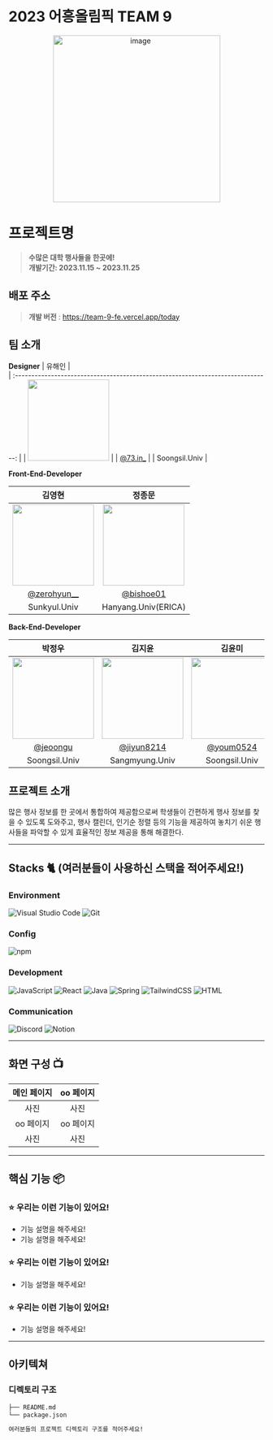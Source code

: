 # 2023 어흥올림픽 TEAM 9

<div align="center">
<img width="329" alt="image" src="https://github.com/2023-AHEUNGTHON/Team_1/assets/94633589/f7f60b7b-6a04-41e8-a38f-8cd619fd6e4a">

</div>

# 프로젝트명
> **수많은 대학 행사들을 한곳에!** <br/>
> **개발기간: 2023.11.15 ~ 2023.11.25**

## 배포 주소

> **개발 버전** : https://team-9-fe.vercel.app/today <br>

## 팀 소개

**Designer**
|      유해인       |                                                                                           
| :------------------------------------------------------------------------------: |
|   <img width="160px" src="https://github.com/2023-AHEUNGTHON/Team_1/assets/94633589/f7f60b7b-6a04-41e8-a38f-8cd619fd6e4a" > |
|   [@73.in_](https://www.instagram.com/73.in_/)   |
| Soongsil.Univ  |

**Front-End-Developer**

|      김영현       |          정종문         |                                                                                           
| :------------------------------------------------------------------------------: | :---------------------------------------------------------------------------------------------------------------------------------------------------: |
|   <img width="160px" src="https://github.com/2023-AHEUNGTHON/Team_1/assets/94633589/f7f60b7b-6a04-41e8-a38f-8cd619fd6e4a" > |             <img width="160px" src="https://github.com/2023-AHEUNGTHON/Team_1/assets/94633589/f7f60b7b-6a04-41e8-a38f-8cd619fd6e4a" >    |
|   [@zerohyun__](https://www.instagram.com/zerohyun__/)   |    [@bishoe01](https://www.instagram.com/bishoe01/)  |
| Sunkyul.Univ | Hanyang.Univ(ERICA) |

**Back-End-Developer**


|      박정우      |          김지윤         |          김윤미         |                                                                                                                
| :------------------------------------------------------------------------------: | :---------------------------------------------------------------------------------------------------------------------------------------------------: |:---------------------------------------------------------------------------------------------------------------------------------------------------: |
|   <img width="160px" src="https://github.com/2023-AHEUNGTHON/Team_1/assets/94633589/f7f60b7b-6a04-41e8-a38f-8cd619fd6e4a" > |             <img width="160px" src="https://github.com/2023-AHEUNGTHON/Team_1/assets/94633589/f7f60b7b-6a04-41e8-a38f-8cd619fd6e4a" >    |             <img width="160px" src="https://github.com/2023-AHEUNGTHON/Team_1/assets/94633589/f7f60b7b-6a04-41e8-a38f-8cd619fd6e4a" >    |    
|   [@jeoongu](https://www.instagram.com/jeoongu/)   |    [@jiyun8214](https://www.instagram.com/jiyun8214/)  |    [@youm0524](https://www.instagram.com/youm0524/)  |   
| Soongsil.Univ | Sangmyung.Univ | Soongsil.Univ |


## 프로젝트 소개

많은 행사 정보를 한 곳에서 통합하여 제공함으로써 학생들이 간편하게 행사 정보를 찾을 수 있도록 도와주고, 행사 캘린더, 인기순 정렬 등의 기능을 제공하여 놓치기 쉬운 행사들을 파악할 수 있게 효율적인 정보 제공을 통해 해결한다.

---

## Stacks 🐈 (여러분들이 사용하신 스택을 적어주세요!)

### Environment
![Visual Studio Code](https://img.shields.io/badge/Visual%20Studio%20Code-007ACC?style=for-the-badge&logo=Visual%20Studio%20Code&logoColor=white)
![Git](https://img.shields.io/badge/Git-F05032?style=for-the-badge&logo=Git&logoColor=white)        

### Config
![npm](https://img.shields.io/badge/npm-CB3837?style=for-the-badge&logo=npm&logoColor=white)        

### Development
![JavaScript](https://img.shields.io/badge/JavaScript-F7DF1E?style=for-the-badge&logo=Javascript&logoColor=white)
![React](https://img.shields.io/badge/React-20232A?style=for-the-badge&logo=react&logoColor=61DAFB)
![Java](https://img.shields.io/badge/Java-ED8B00?style=for-the-badge&logo=java&logoColor=white)
![Spring](https://img.shields.io/badge/Spring-6DB33F?style=for-the-badge&logo=spring&logoColor=white)
![TailwindCSS](https://img.shields.io/badge/TailwindCSS-38B2AC?style=for-the-badge&logo=tailwind-css&logoColor=white)
![HTML](https://img.shields.io/badge/HTML-E34F26?style=for-the-badge&logo=html5&logoColor=white)

### Communication
![Discord](https://img.shields.io/badge/Discord-7289DA?style=for-the-badge&logo=discord&logoColor=white)
![Notion](https://img.shields.io/badge/Notion-000000?style=for-the-badge&logo=Notion&logoColor=white)

---
## 화면 구성 📺
| 메인 페이지  |  oo 페이지   |
| :-------------------------------------------: | :------------: |
| 사진 | 사진 |  
| oo 페이지   |  oo 페이지   |  
| 사진 | 사진 |

---
## 핵심 기능 📦

### ⭐️ 우리는 이런 기능이 있어요!
- 기능 설명을 해주세요!
- 기능 설명을 해주세요!

### ⭐️ 우리는 이런 기능이 있어요!
- 기능 설명을 해주세요!

### ⭐️ 우리는 이런 기능이 있어요!
- 기능 설명을 해주세요!

---
## 아키텍쳐


### 디렉토리 구조
```bash
├── README.md
└── package.json

여러분들의 프로젝트 디렉토리 구조를 적어주세요!

```
